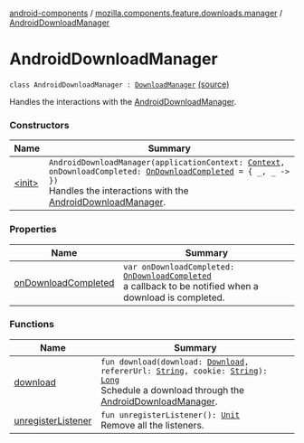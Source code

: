 [android-components](../../index.md) / [mozilla.components.feature.downloads.manager](../index.md) / [AndroidDownloadManager](./index.md)

# AndroidDownloadManager

`class AndroidDownloadManager : `[`DownloadManager`](../-download-manager/index.md) [(source)](https://github.com/mozilla-mobile/android-components/blob/master/components/feature/downloads/src/main/java/mozilla/components/feature/downloads/manager/AndroidDownloadManager.kt#L39)

Handles the interactions with the [AndroidDownloadManager](./index.md).

### Constructors

| Name | Summary |
|---|---|
| [&lt;init&gt;](-init-.md) | `AndroidDownloadManager(applicationContext: `[`Context`](https://developer.android.com/reference/android/content/Context.html)`, onDownloadCompleted: `[`OnDownloadCompleted`](../-on-download-completed.md)` = { _, _ -> })`<br>Handles the interactions with the [AndroidDownloadManager](./index.md). |

### Properties

| Name | Summary |
|---|---|
| [onDownloadCompleted](on-download-completed.md) | `var onDownloadCompleted: `[`OnDownloadCompleted`](../-on-download-completed.md)<br>a callback to be notified when a download is completed. |

### Functions

| Name | Summary |
|---|---|
| [download](download.md) | `fun download(download: `[`Download`](../../mozilla.components.browser.session/-download/index.md)`, refererUrl: `[`String`](https://kotlinlang.org/api/latest/jvm/stdlib/kotlin/-string/index.html)`, cookie: `[`String`](https://kotlinlang.org/api/latest/jvm/stdlib/kotlin/-string/index.html)`): `[`Long`](https://kotlinlang.org/api/latest/jvm/stdlib/kotlin/-long/index.html)<br>Schedule a download through the [AndroidDownloadManager](./index.md). |
| [unregisterListener](unregister-listener.md) | `fun unregisterListener(): `[`Unit`](https://kotlinlang.org/api/latest/jvm/stdlib/kotlin/-unit/index.html)<br>Remove all the listeners. |
